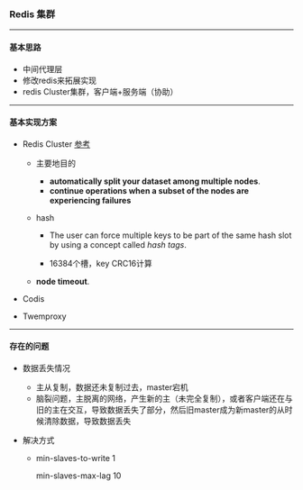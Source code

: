 ### Redis 集群

------

#### 基本思路

* 中间代理层
* 修改redis来拓展实现
* redis Cluster集群，客户端+服务端（协助）

------

#### 基本实现方案

* Redis Cluster  [参考](https://redis.io/topics/cluster-tutorial)

  * 主要地目的

    * **automatically split your dataset among multiple nodes**.
    * **continue operations when a subset of the nodes are experiencing failures**

  * hash

    * The user can force multiple keys to be part of the same hash slot by using a concept called *hash tags*.

    * 16384个槽，key CRC16计算

  * **node timeout**.

* Codis

* Twemproxy



------

#### 存在的问题

* 数据丢失情况

  * 主从复制，数据还未复制过去，master宕机		
  * 脑裂问题，主脱离的网络，产生新的主（未完全复制），或者客户端还在与旧的主在交互，导致数据丢失了部分，然后旧master成为新master的从时候清除数据，导致数据丢失

* 解决方式

  * min-slaves-to-write 1

    min-slaves-max-lag 10